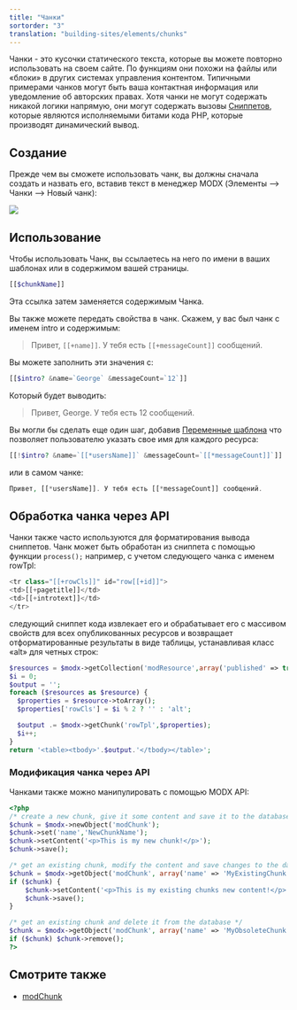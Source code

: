 ```yaml
---
title: "Чанки"
sortorder: "3"
translation: "building-sites/elements/chunks"
---
```


Чанки - это кусочки статического текста, которые вы можете повторно использовать на своем сайте. По функциям они похожи на файлы или «блоки» в других системах управления контентом. Типичными примерами чанков могут быть ваша контактная информация или уведомление об авторских правах. Хотя чанки не могут содержать никакой логики напрямую, они могут содержать вызовы [Сниппетов](extending-modx/snippets "Сниппеты"), которые являются исполняемыми битами кода PHP, которые производят динамический вывод.

## Создание

Прежде чем вы сможете использовать чанк, вы должны сначала создать и назвать его, вставив текст в менеджер MODX (Элементы --> Чанки --> Новый чанк):

![](chunk_example.jpg)

## Использование

Чтобы использовать Чанк, вы ссылаетесь на него по имени в ваших шаблонах или в содержимом вашей страницы.

``` php
[[$chunkName]]
```

Эта ссылка затем заменяется содержимым Чанка.

Вы также можете передать свойства в чанк. Скажем, у вас был чанк с именем intro и содержимым:

> Привет, `[[+name]]`. У тебя есть `[[+messageCount]]` сообщений.

Вы можете заполнить эти значения с:

``` php
[[$intro? &name=`George` &messageCount=`12`]]
```

Который будет выводить:

> Привет, George. У тебя есть 12 сообщений.

Вы могли бы сделать еще один шаг, добавив [Переменные шаблона](building-sites/elements/template-variables "Переменные шаблона") что позволяет пользователю указать свое имя для каждого ресурса:

``` php
[[!$intro? &name=`[[*usersName]]` &messageCount=`[[*messageCount]]`]]
```

или в самом чанке:

``` php
Привет, [[*usersName]]. У тебя есть [[*messageCount]] сообщений.
```

## Обработка чанка через API

Чанки также часто используются для форматирования вывода сниппетов. Чанк может быть обработан из сниппета с помощью функции `process();`  например, с учетом следующего чанка с именем rowTpl:

``` php
<tr class="[[+rowCls]]" id="row[[+id]]">
<td>[[+pagetitle]]</td>
<td>[[+introtext]]</td>
</tr>
```

следующий сниппет кода извлекает его и обрабатывает его с массивом свойств для всех опубликованных ресурсов и возвращает отформатированные результаты в виде таблицы, устанавливая класс «alt» для четных строк:

``` php
$resources = $modx->getCollection('modResource',array('published' => true));
$i = 0;
$output = '';
foreach ($resources as $resource) {
  $properties = $resource->toArray();
  $properties['rowCls'] = $i % 2 ? '' : 'alt';

  $output .= $modx->getChunk('rowTpl',$properties);
  $i++;
}
return '<table><tbody>'.$output.'</tbody></table>';
```

### Модификация чанка через API

Чанками также можно манипулировать с помощью MODX API:

``` php
<?php
/* create a new chunk, give it some content and save it to the database */
$chunk = $modx->newObject('modChunk');
$chunk->set('name','NewChunkName');
$chunk->setContent('<p>This is my new chunk!</p>');
$chunk->save();

/* get an existing chunk, modify the content and save changes to the database */
$chunk = $modx->getObject('modChunk', array('name' => 'MyExistingChunk'));
if ($chunk) {
    $chunk->setContent('<p>This is my existing chunks new content!</p>');
    $chunk->save();
}

/* get an existing chunk and delete it from the database */
$chunk = $modx->getObject('modChunk', array('name' => 'MyObsoleteChunk'));
if ($chunk) $chunk->remove();
?>
```

## Смотрите также

- [modChunk](extending-modx/core-model/modchunk "modChunk")
